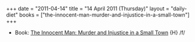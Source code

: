 +++
date = "2011-04-14"
title = "14 April 2011 (Thursday)"
layout = "daily-diet"
books = ["the-innocent-man-murder-and-injustice-in-a-small-town"]
+++

<ul>
<li class="entry books">Book: <a href="/books/the-innocent-man-murder-and-injustice-in-a-small-town">The Innocent Man: Murder and Injustice in a Small Town</a> {H} /f/</li>
</ul>